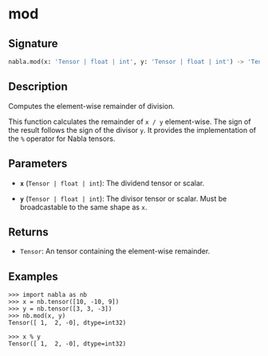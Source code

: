 # mod

## Signature

```python
nabla.mod(x: 'Tensor | float | int', y: 'Tensor | float | int') -> 'Tensor'
```

## Description

Computes the element-wise remainder of division.

This function calculates the remainder of `x / y` element-wise. The
sign of the result follows the sign of the divisor `y`. It provides the
implementation of the `%` operator for Nabla tensors.

## Parameters

- **`x`** (`Tensor | float | int`): The dividend tensor or scalar.

- **`y`** (`Tensor | float | int`): The divisor tensor or scalar. Must be broadcastable to the same shape as `x`.

## Returns

- `Tensor`: An tensor containing the element-wise remainder.

## Examples

```pycon
>>> import nabla as nb
>>> x = nb.tensor([10, -10, 9])
>>> y = nb.tensor([3, 3, -3])
>>> nb.mod(x, y)
Tensor([ 1,  2, -0], dtype=int32)

>>> x % y
Tensor([ 1,  2, -0], dtype=int32)
```
